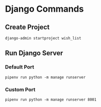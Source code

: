 # Django Commands

## Create Project

```shell
django-admin startproject wish_list
```

## Run Django Server

### Default Port

```shell
pipenv run python -m manage runserver
```

### Custom Port

```shell
pipenv run python -m manage runserver 8001
```
